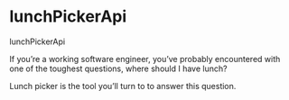 # lunchPickerApi
lunchPickerApi

If you’re a working software engineer, you’ve probably encountered with one of the toughest questions, where should I have lunch?

Lunch picker is the tool you’ll turn to to answer this question.
